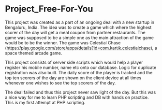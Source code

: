 # Project_Free-For-You
This project was created as a part of an ongoing deal with a new startup in Bengaluru, India. The idea was to create a game which where the highest scorer of the day will get a meal coupon from partner restaurants. The game was supposed to be a simple one as the main attraction of the game would be to be the winner. The game was Celestial Chase (https://play.google.com/store/apps/details?id=com.kartik.celestialchase), a space themed arcade game. 

This project consists of server side scripts which would help a player register his mobile number, name etc onto our database. Logic for duplicate registration was also built. The daily score of the player is tracked and the top ten scorers of the day are shown on the client device at all times whenever one wishes to see the top scorers of the day. 

The deal failed and thus this project never saw light of the day. But this was a nice way for me to learn PHP scripting and DB with hands on practice. This is my first attempt at PHP scripting.
